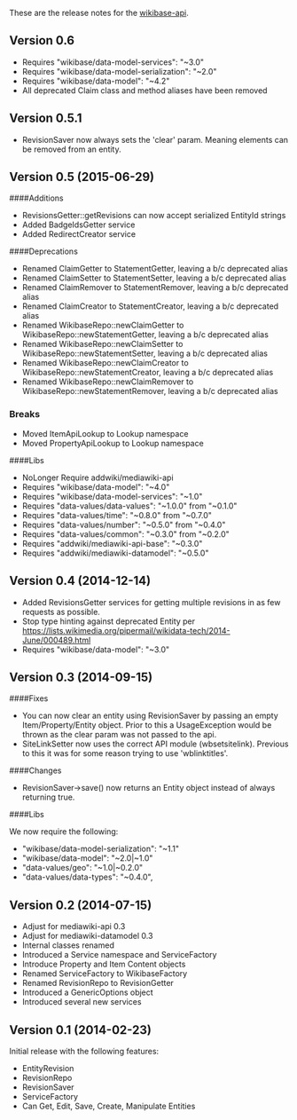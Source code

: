 These are the release notes for the [wikibase-api](README.md).

## Version 0.6
* Requires "wikibase/data-model-services": "~3.0"
* Requires "wikibase/data-model-serialization": "~2.0"
* Requires "wikibase/data-model": "~4.2"
* All deprecated Claim class and method aliases have been removed

## Version 0.5.1

* RevisionSaver now always sets the 'clear' param. Meaning elements can be removed from an entity.

## Version 0.5 (2015-06-29)

####Additions

* RevisionsGetter::getRevisions can now accept serialized EntityId strings
* Added BadgeIdsGetter service
* Added RedirectCreator service

####Deprecations

* Renamed ClaimGetter to StatementGetter, leaving a b/c deprecated alias
* Renamed ClaimSetter to StatementSetter, leaving a b/c deprecated alias
* Renamed ClaimRemover to StatementRemover, leaving a b/c deprecated alias
* Renamed ClaimCreator to StatementCreator, leaving a b/c deprecated alias
* Renamed WikibaseRepo::newClaimGetter to WikibaseRepo::newStatementGetter, leaving a b/c deprecated alias
* Renamed WikibaseRepo::newClaimSetter to WikibaseRepo::newStatementSetter, leaving a b/c deprecated alias
* Renamed WikibaseRepo::newClaimCreator to WikibaseRepo::newStatementCreator, leaving a b/c deprecated alias
* Renamed WikibaseRepo::newClaimRemover to WikibaseRepo::newStatementRemover, leaving a b/c deprecated alias

### Breaks

* Moved ItemApiLookup to Lookup namespace
* Moved PropertyApiLookup to Lookup namespace

####Libs

* NoLonger Require addwiki/mediawiki-api
* Requires "wikibase/data-model": "~4.0"
* Requires "wikibase/data-model-services": "~1.0"
* Requires "data-values/data-values": "~1.0.0" from "~0.1.0"
* Requires "data-values/time": "~0.8.0" from "~0.7.0"
* Requires "data-values/number": "~0.5.0" from "~0.4.0"
* Requires "data-values/common": "~0.3.0" from "~0.2.0"
* Requires "addwiki/mediawiki-api-base": "~0.3.0"
* Requires "addwiki/mediawiki-datamodel": "~0.5.0"

## Version 0.4 (2014-12-14)

* Added RevisionsGetter services for getting multiple revisions in as few requests as possible.
* Stop type hinting against deprecated Entity per https://lists.wikimedia.org/pipermail/wikidata-tech/2014-June/000489.html
* Requires "wikibase/data-model": "~3.0"

## Version 0.3 (2014-09-15)

####Fixes

* You can now clear an entity using RevisionSaver by passing an empty Item/Property/Entity object.
  Prior to this a UsageException would be thrown as the clear param was not passed to the api.
* SiteLinkSetter now uses the correct API module (wbsetsitelink).
  Previous to this it was for some reason trying to use 'wblinktitles'.

####Changes

* RevisionSaver->save() now returns an Entity object instead of always returning true.

####Libs

We now require the following:
* "wikibase/data-model-serialization": "~1.1"
* "wikibase/data-model": "~2.0|~1.0"
* "data-values/geo": "~1.0|~0.2.0"
* "data-values/data-types": "~0.4.0",


## Version 0.2 (2014-07-15)

* Adjust for mediawiki-api 0.3
* Adjust for mediawiki-datamodel 0.3
* Internal classes renamed
* Introduced a Service namespace and ServiceFactory
* Introduce Property and Item Content objects
* Renamed ServiceFactory to WikibaseFactory
* Renamed RevisionRepo to RevisionGetter
* Introduced a GenericOptions object
* Introduced several new services

## Version 0.1 (2014-02-23)

Initial release with the following features:

* EntityRevision
* RevisionRepo
* RevisionSaver
* ServiceFactory
* Can Get, Edit, Save, Create, Manipulate Entities
